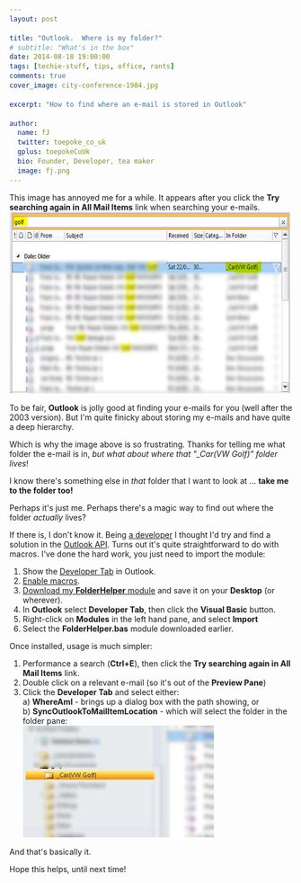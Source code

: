 ```yaml
---
layout: post

title: "Outlook.  Where is my folder?"
# subtitle: "What's in the box"
date: 2014-08-18 19:00:00
tags: [techie-stuff, tips, office, rants]
comments: true
cover_image: city-conference-1984.jpg

excerpt: "How to find where an e-mail is stored in Outlook"

author:
  name: fJ
  twitter: toepoke_co_uk
  gplus: toepokeCoUk 
  bio: Founder, Developer, tea maker
  image: fj.png
---
```


This image has annoyed me for a while.  It appears after you click the **Try searching again in All Mail Items** link when searching your e-mails.
<img src="/images/posts/2014-08-18-outlook-where-is-my-folder.jpg" width="635" height="323" alt="MS Outlook showing results of a 'Find in Files'" title="MS Outlook showing results of a 'Find in Files'" />

To be fair, **Outlook** is jolly good at finding your e-mails for you (well after the 2003 version).  But I'm quite finicky about storing my e-mails and have quite a deep hierarchy.  

Which is why the image above is so frustrating.  Thanks for telling me what folder the e-mail is in, *but what about where that "_Car(VW Golf)" folder lives*!  

I know there's something else in *that* folder that I want to look at ... **take me to the folder too!**

Perhaps it's just me. Perhaps there's a magic way to find out where the folder *actually* lives?

If there is, I don't know it.  Being <a href="http://en.wikipedia.org/wiki/Law_of_the_instrument">a developer</a> I thought I'd try and find a solution in the <a href="http://msdn.microsoft.com/en-us/library/office/ee814736(v=office.14).aspx">Outlook API</a>.  Turns out it's quite straightforward to do with macros.  I've done the hard work, you just need to import the module:

1.	Show the <a href="http://msdn.microsoft.com/en-us/library/bb608625.aspx">Developer Tab</a> in Outlook.
2.	<a href="http://www.extendoffice.com/documents/outlook/1368-outlook-enable-disable-macros.html">Enable macros</a>.
3.	<a href="https://raw.githubusercontent.com/toepoke/toepoke.github.io.code/master/VBA/Outlook/FolderHelper.bas">Download my **FolderHelper** module</a> and save it on your **Desktop** (or wherever).
4.	In **Outlook** select **Developer Tab**, then click the **Visual Basic** button.
5.	Right-click on **Modules** in the left hand pane, and select **Import**
6.	Select the **FolderHelper.bas** module downloaded earlier.

Once installed, usage is much simpler:

1.	Performance a search (**Ctrl+E**), then click the **Try searching again in All Mail Items** link.
2.	Double click on a relevant e-mail (so it's out of the **Preview Pane**)
3.	Click the **Developer Tab** and select either:<br/>
	a)	**WhereAmI** - brings up a dialog box with the path showing, or<br/>
	b)	**SyncOutlookToMailItemLocation** - which will select the folder in the folder pane:<br/>
	<img src="/images/posts/2014-08-18-outlook-where-is-my-folder-macro-result.jpg" width="340" height="199" />
		
And that's basically it.

Hope this helps, until next time!

